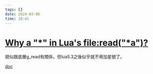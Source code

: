 ```yaml
---
tags: []
date: 2024-03-06
time: 10:41
---
```


# [Why a "\*" in Lua's file:read("\*a")?](https://stackoverflow.com/questions/65626323/why-a-in-luas-filereada)

貌似跟底層g_read有關係，但lua5.3之後似乎就不用加星號了。

[doc](https://www.lua.org/pil/21.1.html)